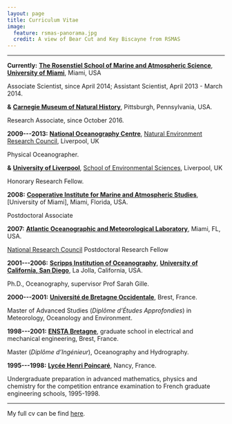 ```yaml
---
layout: page
title: Curriculum Vitae
image:
  feature: rsmas-panorama.jpg
  credit: A view of Bear Cut and Key Biscayne from RSMAS
---
```


- - -

**Currently:** [**The Rosenstiel School of Marine and Atmospheric Science**], [**University of Miami**], Miami, USA

Associate Scientist, since April 2014; Assistant Scientist, April 2013 - March 2014.

**&** [**Carnegie Museum of Natural History**](http://www.carnegiemnh.org), Pittsburgh, Pennsylvania, USA.

Research Associate, since October 2016.


**2009---2013:** [**National Oceanography Centre**], [Natural Environment Research Council], Liverpool, UK

Physical Oceanographer.

**&** [**University of Liverpool**], [School of Environmental Sciences], Liverpool, UK

Honorary Research Fellow.

**2008:** [**Cooperative Institute for Marine and Atmospheric Studies**], [University of Miami], Miami, Florida, USA.

Postdoctoral Associate

**2007:** [**Atlantic Oceanographic and Meteorological Laboratory**], Miami, FL, USA.

[National Research Council] Postdoctoral Research Fellow

**2001---2006:** [**Scripps Institution of Oceanography**], [**University of California, San Diego**], La Jolla, California, USA.

Ph.D., Oceanography, supervisor Prof Sarah Gille.

**2000---2001:** [**Université de Bretagne Occidentale**], Brest, France.

Master of Advanced Studies (*Diplôme d’Études Approfondies*) in Meteorology, Oceanology and Environment.

**1998---2001:** [**ENSTA Bretagne**], graduate school in electrical and mechanical engineering, Brest, France.

Master (*Diplôme d’Ingénieur*), Oceanography and Hydrography.

**1995---1998:** [**Lycée Henri Poincaré**], Nancy, France.

Undergraduate preparation in advanced mathematics, physics and chemistry for the competition entrance examination to French graduate engineering schools, 1995-1998.

- - -

My full cv can be find [here](latest-cv.pdf).

[**The Rosenstiel School of Marine and Atmospheric Science**]: http://www.rsmas.miami.edu
[**University of Miami**]: http://www.miami.edu
[**National Oceanography Centre**]: http://www.noc.ac.uk/
[Natural Environment Research Council]: www.nerc.ac.uk
[**University of Liverpool**]: http://www.liv.ac.uk/
[School of Environmental Sciences]: http://www.liv.ac.uk/environmental-sciences/
[**Cooperative Institute for Marine and Atmospheric Studies**]: http://cimas.rsmas.miami.edu
[**Atlantic Oceanographic and Meteorological Laboratory**]: http://www.aoml.noaa.gov
[National Research Council]: http://www.nationalacademies.org/nrc/
[**Scripps Institution of Oceanography**]: http://www.sio.ucsd.edu
[**University of California, San Diego**]: http://www.ucsd.edu
[**Université de Bretagne Occidentale**]: http://www.univ-brest.fr/
[**ENSTA Bretagne**]: http://www.ensta-bretagne.fr/
[**Lycée Henri Poincaré**]: http://www3.ac-nancy-metz.fr/lyc-henri-poincare/
